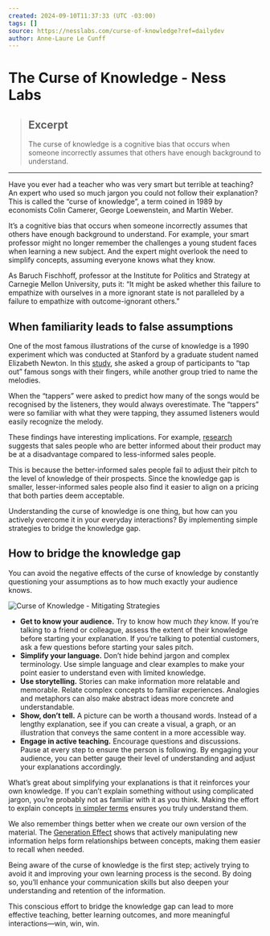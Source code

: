 ```yaml
---
created: 2024-09-10T11:37:33 (UTC -03:00)
tags: []
source: https://nesslabs.com/curse-of-knowledge?ref=dailydev
author: Anne-Laure Le Cunff
---
```


# The Curse of Knowledge - Ness Labs

> ## Excerpt
> The curse of knowledge is a cognitive bias that occurs when someone incorrectly assumes that others have enough background to understand.

---
Have you ever had a teacher who was very smart but terrible at teaching? An expert who used so much jargon you could not follow their explanation? This is called the “curse of knowledge”, a term coined in 1989 by economists Colin Camerer, George Loewenstein, and Martin Weber.

It’s a cognitive bias that occurs when someone incorrectly assumes that others have enough background to understand. For example, your smart professor might no longer remember the challenges a young student faces when learning a new subject. And the expert might overlook the need to simplify concepts, assuming everyone knows what they know.

As Baruch Fischhoff, professor at the Institute for Politics and Strategy at Carnegie Mellon University, puts it: “It might be asked whether this failure to empathize with ourselves in a more ignorant state is not paralleled by a failure to empathize with outcome-ignorant others.”

## When familiarity leads to false assumptions

One of the most famous illustrations of the curse of knowledge is a 1990 experiment which was conducted at Stanford by a graduate student named Elizabeth Newton. In this [study](https://creatorsvancouver.com/wp-content/uploads/2016/06/rocky-road-from-actions-to-intentions.pdf), she asked a group of participants to “tap out” famous songs with their fingers, while another group tried to name the melodies.

When the “tappers” were asked to predict how many of the songs would be recognised by the listeners, they would always overestimate. The “tappers” were so familiar with what they were tapping, they assumed listeners would easily recognize the melody.

These findings have interesting implications. For example, [research](https://web.archive.org/web/20150306005841/http://authors.library.caltech.edu/22171/1/1831894%5B1%5D.pdf) suggests that sales people who are better informed about their product may be at a disadvantage compared to less-informed sales people.

This is because the better-informed sales people fail to adjust their pitch to the level of knowledge of their prospects. Since the knowledge gap is smaller, lesser-informed sales people also find it easier to align on a pricing that both parties deem acceptable.

Understanding the curse of knowledge is one thing, but how can you actively overcome it in your everyday interactions? By implementing simple strategies to bridge the knowledge gap.

## How to bridge the knowledge gap

You can avoid the negative effects of the curse of knowledge by constantly questioning your assumptions as to how much exactly your audience knows.

![Curse of Knowledge - Mitigating Strategies](https://nesslabs.com/wp-content/uploads/2019/11/curse-of-knowledge-strategies-1024x576.jpg)

-   **Get to know your audience.** Try to know how much _they_ know. If you’re talking to a friend or colleague, assess the extent of their knowledge before starting your explanation. If you’re talking to potential customers, ask a few questions before starting your sales pitch.
-   **Simplify your language.** Don’t hide behind jargon and complex terminology. Use simple language and clear examples to make your point easier to understand even with limited knowledge.
-   **Use storytelling.** Stories can make information more relatable and memorable. Relate complex concepts to familiar experiences. Analogies and metaphors can also make abstract ideas more concrete and understandable.
-   **Show, don’t tell.** A picture can be worth a thousand words. Instead of a lengthy explanation, see if you can create a visual, a graph, or an illustration that conveys the same content in a more accessible way.
-   **Engage in active teaching.** Encourage questions and discussions. Pause at every step to ensure the person is following. By engaging your audience, you can better gauge their level of understanding and adjust your explanations accordingly.

What’s great about simplifying your explanations is that it reinforces your own knowledge. If you can’t explain something without using complicated jargon, you’re probably not as familiar with it as you think. Making the effort to explain concepts [in simpler terms](https://nesslabs.com/feynman-technique) ensures you truly understand them.

We also remember things better when we create our own version of the material. The [Generation Effect](https://nesslabs.com/generation-effect) shows that actively manipulating new information helps form relationships between concepts, making them easier to recall when needed. 

Being aware of the curse of knowledge is the first step; actively trying to avoid it and improving your own learning process is the second. By doing so, you’ll enhance your communication skills but also deepen your understanding and retention of the information.

This conscious effort to bridge the knowledge gap can lead to more effective teaching, better learning outcomes, and more meaningful interactions—win, win, win.
